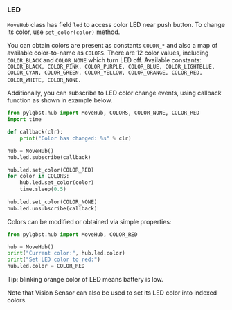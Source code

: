 ### LED

`MoveHub` class has field `led` to access color LED near push button. To change its color, use `set_color(color)` method. 

You can obtain colors are present as constants `COLOR_*` and also a map of available color-to-name as `COLORS`. There are 12 color values, including `COLOR_BLACK` and `COLOR_NONE` which turn LED off.
Available constants: `COLOR_BLACK, COLOR_PINK, COLOR_PURPLE, COLOR_BLUE, COLOR_LIGHTBLUE,
COLOR_CYAN, COLOR_GREEN, COLOR_YELLOW, COLOR_ORANGE, COLOR_RED, COLOR_WHITE, COLOR_NONE`.

Additionally, you can subscribe to LED color change events, using callback function as shown in example below.

```python
from pylgbst.hub import MoveHub, COLORS, COLOR_NONE, COLOR_RED
import time

def callback(clr):
    print("Color has changed: %s" % clr)

hub = MoveHub()
hub.led.subscribe(callback)

hub.led.set_color(COLOR_RED)
for color in COLORS:
    hub.led.set_color(color)
    time.sleep(0.5)
    
hub.led.set_color(COLOR_NONE)
hub.led.unsubscribe(callback)
```

Colors can be modified or obtained via simple properties:
```python
from pylgbst.hub import MoveHub, COLOR_RED

hub = MoveHub()
print("Current color:", hub.led.color)
print("Set LED color to red:")
hub.led.color = COLOR_RED
```

Tip: blinking orange color of LED means battery is low.


Note that Vision Sensor can also be used to set its LED color into indexed colors.
